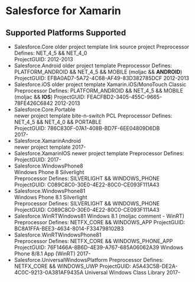 # Salesforce for Xamarin

## Supported Platforms Supported

*	Salesforce.Core
	older project template
	link source project	
	Preprocessor Defines: NET_4_5 && NET_4_0	
	ProjectGUID: 
	2012-2013
*	Salesforce.Android
	older project template
	Preprocessor Defines: PLATFORM_ANDROID && NET_4_5 && MOBILE (moljac && __ANDROID__)	
	ProjectGUID: EFBA0AD7-5A72-4C68-AF49-83D382785DCF
	2012-2013
*	Salesforce.iOS
	older project template
	Xamarin.iOS/MonoTouch Classic
	Preprocessor Defines: PLATFORM_ANDROID && NET_4_5 && MOBILE (moljac && __IOS__)	
	ProjectGUID: FEACFBD2-3405-455C-9665-78FE426C6842
	2012-2013
*	Salesforce.Core.Portable		
	newer project template
	bite-n-switch PCL
	Preprocessor Defines: NET_4_5 && NET_4_0 && PORTABLE	
	ProjectGUID: 786C830F-07A1-408B-BD7F-6EE04809D6DB	
	2017-
*	Salesforce.XamarinAndroid		
	newer project template
	2017-
*	Salesforce.XamarinIOS
	newer project template
	Preprocessor Defines: 	
	ProjectGUID: 
	2017-
*	Salesforce.WindowsPhone8		
	Windows Phone 8 Silverlight		
	Preprocessor Defines: SILVERLIGHT && WINDOWS_PHONE	
	ProjectGUID: C089C8C0-30E0-4E22-80C0-CE093F111A43
*	Salesforce.WindowsPhone81		
	Windows Phone 8.1 Silverlight		
	Preprocessor Defines: SILVERLIGHT && WINDOWS_PHONE	
	ProjectGUID: C089C8C0-30E0-4E22-80C0-CE093F111A43
*	Salesforce.WinRTWindows81
	Windows 8.1 (moljac comment - WinRT)		
	Preprocessor Defines: NETFX_CORE && WINDOWS_APP	
	ProjectGUID: BC8A1FFA-BEE3-4634-8014-F334798102B3
*	Salesforce.WinRTWindowsPhone81		
	Preprocessor Defines: NETFX_CORE && WINDOWS_PHONE_APP	
	ProjectGUID: 76F1466A-8B6D-4E39-A767-685A06062A39
	Windows Phone 8/8.1 App (WinRT)
	2017-
*	Salesforce.UniversalWindowsPlatform
	Preprocessor Defines: NETFX_CORE && WINDOWS_UWP
	ProjectGUID: A5A43C5B-DE2A-4C0C-9213-0A381AF9435A
	Universal Windows Class Library
	2017-
